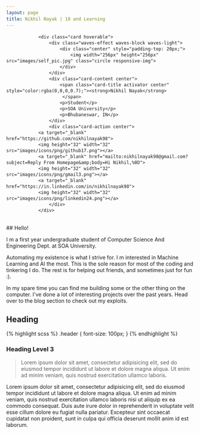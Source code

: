 ```yaml
---
layout: page
title: Nikhil Nayak | 18 and Learning
---
```

<div class="col s12 m12 l4" id="fadeIn" style="opacity: 1;">

                <div class="card hoverable">
                    <div class="waves-effect waves-block waves-light">
                        <div class="center" style="padding-top: 20px;">
                            <img width="256px" height="256px" src="images/self_pic.jpg" class="circle responsive-img">
                        </div>
                    </div>
                    <div class="card-content center">
                        <span class="card-title activator center" style="color:rgba(0,0,0,0.7);"><strong>Nikhil Nayak</strong>
                         </span>
                        <p>Student</p>
                        <p>SOA University</p>
                        <p>Bhubaneswar, IN</p>
                    </div>
                    <div class="card-action center">
                <a target="_blank" href="https://github.com/nikhilnayak98">
                <img height="32" width="32" src="images/icons/png/github17.png"></a>
                <a target="_blank" href="mailto:nikhilnayak98@gmail.com?subject=Reply From Homepage&amp;body=Hi Nikhil,%0D">
                <img height="32" width="32" src="images/icons/png/gmail3.png"></a>
                <a target="_blank" href="https://in.linkedin.com/in/nikhilnayak98">
                <img height="32" width="32" src="images/icons/png/linkedin24.png"></a>
                    </div>
                </div>
</div>
<br>
## Hello!

I m a first year undergraduate student of Computer Science And Engineering Dept. at SOA University.

Automating my existence is what I strive for. I m interested in Machine Learning and AI the most. This is the sole reason for most of the coding and tinkering I do. The rest is for helping out friends, and sometimes just for fun :).

In my spare time you can find me building some or the other thing on the computer. I've done a lot of interesting projects over the past years. Head over to the blog section to check out my exploits.

## Heading

{% highlight scss %}
  .header {
    font-size: 100px;
  }
{% endhighlight %}

### Heading Level 3

> Lorem ipsum dolor sit amet, consectetur adipisicing elit, sed do eiusmod tempor incididunt ut labore et dolore magna aliqua. Ut enim ad minim veniam, quis nostrud exercitation ullamco laboris.

Lorem ipsum dolor sit amet, consectetur adipisicing elit, sed do eiusmod tempor incididunt ut labore et dolore magna aliqua. Ut enim ad minim veniam, quis nostrud exercitation ullamco laboris nisi ut aliquip ex ea commodo consequat. Duis aute irure dolor in reprehenderit in voluptate velit esse cillum dolore eu fugiat nulla pariatur. Excepteur sint occaecat cupidatat non proident, sunt in culpa qui officia deserunt mollit anim id est laborum.
